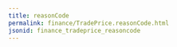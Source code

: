 ```yaml
---
title: reasonCode
permalink: finance/TradePrice.reasonCode.html
jsonid: finance_tradeprice_reasoncode
---
```

